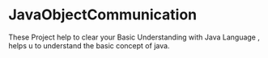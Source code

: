 # JavaObjectCommunication
These Project help to clear your Basic Understanding with Java Language , helps u to understand the basic concept of java.
